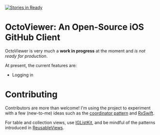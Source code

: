 [![Stories in Ready](https://badge.waffle.io/heshamsalman/OctoViewer.png?label=ready&title=Ready)](http://waffle.io/heshamsalman/OctoViewer)

# OctoViewer: An Open-Source iOS GitHub Client
OctoViewer is very much a **work in progress** at the moment and _is not ready for production_.

At present, the current features are:
- Logging in

# Contributing

Contributors are more than welcome! I'm using the project to experiment with a few (new-to-me) ideas such as the [coordinator pattern](http://khanlou.com/2015/10/coordinators-redux/) and [RxSwift](https://github.com/ReactiveX/RxSwift).

For table and collection views, use [IGListKit](https://instagram.github.io/IGListKit/), and be mindful of the patterns introduced in [ReusableViews](https://github.com/heshamsalman/ReusableViews/).
